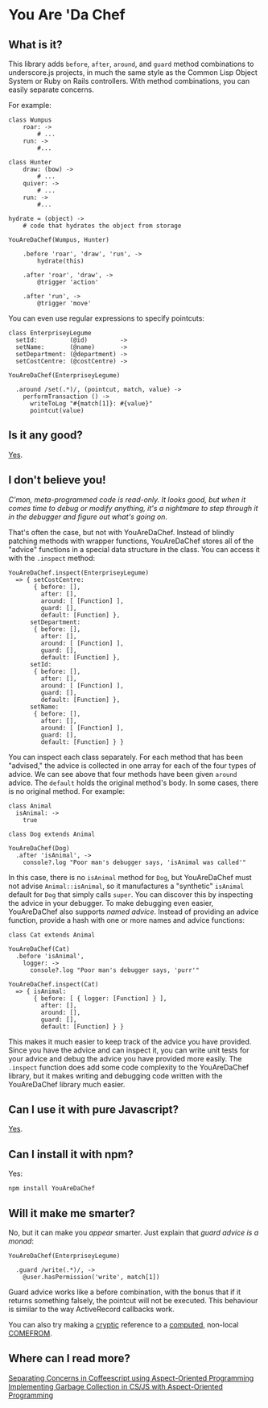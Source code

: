 You Are 'Da Chef
===

What is it?
---

This library adds `before`, `after`, `around`, and `guard` method combinations to underscore.js projects, in much the same style as the Common Lisp Object System or Ruby on Rails controllers. With method combinations, you can easily separate concerns.

For example:

    class Wumpus
        roar: ->
            # ...
        run: ->
            #...

    class Hunter
        draw: (bow) ->
            # ...
        quiver: ->
            # ...
        run: ->
            #...

    hydrate = (object) ->
        # code that hydrates the object from storage

    YouAreDaChef(Wumpus, Hunter)
    
        .before 'roar', 'draw', 'run', ->
            hydrate(this)
            
        .after 'roar', 'draw', ->
            @trigger 'action'
            
        .after 'run', ->
            @trigger 'move'
            
You can even use regular expressions to specify pointcuts:

    class EnterpriseyLegume
      setId:         (@id)         ->
      setName:       (@name)       ->
      setDepartment: (@department) ->
      setCostCentre: (@costCentre) ->
    
    YouAreDaChef(EnterpriseyLegume)
    
      .around /set(.*)/, (pointcut, match, value) ->
        performTransaction () ->
          writeToLog "#{match[1]}: #{value}"
          pointcut(value)
    

Is it any good?
---

[Yes][y].

[y]: http://news.ycombinator.com/item?id=3067434

I don't believe you!
---

*C'mon, meta-programmed code is read-only. It looks good, but when it comes time to debug or modify anything, it's a nightmare to step through it in the debugger and figure out what's going on.*

That's often the case, but not with YouAreDaChef. Instead of blindly patching methods with wrapper functions, YouAreDaChef stores all of the "advice" functions in a special data structure in the class. You can access it with the `.inspect` method:

    YouAreDaChef.inspect(EnterpriseyLegume)
      => { setCostCentre: 
           { before: [],
             after: [],
             around: [ [Function] ],
             guard: [],
             default: [Function] },
          setDepartment: 
           { before: [],
             after: [],
             around: [ [Function] ],
             guard: [],
             default: [Function] },
          setId: 
           { before: [],
             after: [],
             around: [ [Function] ],
             guard: [],
             default: [Function] },
          setName: 
           { before: [],
             after: [],
             around: [ [Function] ],
             guard: [],
             default: [Function] } }
             
You can inspect each class separately. For each method that has been "advised," the advice is collected in one array for each of the four types of advice. We can see above that four methods have been given `around` advice. The `default` holds the original method's body. In some cases, there is no original method. For example:

    class Animal
      isAnimal: ->
        true
    
    class Dog extends Animal

    YouAreDaChef(Dog)
      .after 'isAnimal', ->
        console?.log "Poor man's debugger says, 'isAnimal was called'"
        
In this case, there is no `isAnimal` method for `Dog`, but YouAreDaChef must not advise `Animal::isAnimal`, so it manufactures a "synthetic" `isAnimal` default for `Dog` that simply calls `super`. You can discover this by inspecting the advice in your debugger. To make debugging even easier, YouAreDaChef also supports *named advice*. Instead of providing an advice function, provide a hash with one or more names and advice functions:

    class Cat extends Animal

    YouAreDaChef(Cat)
      .before 'isAnimal',
        logger: -> 
          console?.log "Poor man's debugger says, 'purr'"
          
    YouAreDaChef.inspect(Cat)
      => { isAnimal: 
           { before: [ { logger: [Function] } ],
             after: [],
             around: [],
             guard: [],
             default: [Function] } }

This makes it much easier to keep track of the advice you have provided. Since you have the advice and can inspect it, you can write unit tests for your advice and debug the advice you have provided more easily. The `.inspect` function does add some code complexity to the YouAreDaChef library, but it makes writing and debugging code written with the YouAreDaChef library much easier.

Can I use it with pure Javascript?
---

[Yes][js].

Can I install it with npm?
---

Yes:

    npm install YouAreDaChef

Will it make me smarter?
---

No, but it can make you *appear* smarter. Just explain that *guard advice is a monad*:
    
    YouAreDaChef(EnterpriseyLegume)
    
      .guard /write(.*)/, ->
        @user.hasPermission('write', match[1])

Guard advice works like a before combination, with the bonus that if it returns something falsely, the pointcut will not be executed. This behaviour is similar to the way ActiveRecord callbacks work.

You can also try making a [cryptic][cry] reference to a [computed][comp], non-local [COMEFROM][cf]. 

[cf]: http://en.wikipedia.org/wiki/COMEFROM
[cry]: http://www.reddit.com/r/programming/comments/m4r4t/aspectoriented_programming_in_coffeescript_with_a/c2yfx6w
[comp]: http://en.wikipedia.org/wiki/Goto#Computed_GOTO

Where can I read more?
---

[Separating Concerns in Coffeescript using Aspect-Oriented Programming][blog]  
[Implementing Garbage Collection in CS/JS with Aspect-Oriented Programming][gc]

[js]: https://github.com/raganwald/YouAreDaChef/blob/master/lib/YouAreDaChef.js
[gc]: https://github.com/raganwald/homoiconic/blob/master/2012/03/garbage_collection_in_coffeescript.md#readme
[blog]: https://github.com/raganwald/homoiconic/blob/master/2011/11/YouAreDaChef.md#readme